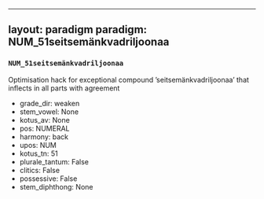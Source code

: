 
---
layout: paradigm
paradigm: NUM_51seitsemänkvadriljoonaa
---
### ` NUM_51seitsemänkvadriljoonaa `

Optimisation hack for exceptional compound ’seitsemänkvadriljoonaa’ that inflects in all parts with agreement
* grade_dir: weaken
* stem_vowel: None
* kotus_av: None
* pos: NUMERAL
* harmony: back
* upos: NUM
* kotus_tn: 51
* plurale_tantum: False
* clitics: False
* possessive: False
* stem_diphthong: None
